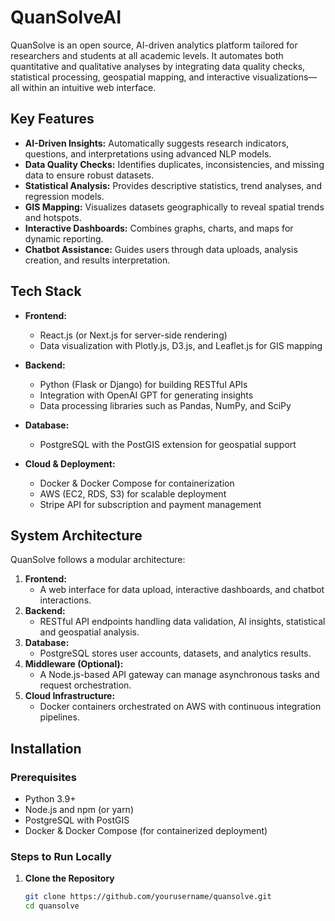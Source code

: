 # QuanSolveAI

QuanSolve is an open source, AI-driven analytics platform tailored for researchers and students at all academic levels. It automates both quantitative and qualitative analyses by integrating data quality checks, statistical processing, geospatial mapping, and interactive visualizations—all within an intuitive web interface.

## Key Features

- **AI-Driven Insights:** Automatically suggests research indicators, questions, and interpretations using advanced NLP models.
- **Data Quality Checks:** Identifies duplicates, inconsistencies, and missing data to ensure robust datasets.
- **Statistical Analysis:** Provides descriptive statistics, trend analyses, and regression models.
- **GIS Mapping:** Visualizes datasets geographically to reveal spatial trends and hotspots.
- **Interactive Dashboards:** Combines graphs, charts, and maps for dynamic reporting.
- **Chatbot Assistance:** Guides users through data uploads, analysis creation, and results interpretation.

## Tech Stack

- **Frontend:**  
  - React.js (or Next.js for server-side rendering)  
  - Data visualization with Plotly.js, D3.js, and Leaflet.js for GIS mapping

- **Backend:**  
  - Python (Flask or Django) for building RESTful APIs  
  - Integration with OpenAI GPT for generating insights  
  - Data processing libraries such as Pandas, NumPy, and SciPy

- **Database:**  
  - PostgreSQL with the PostGIS extension for geospatial support

- **Cloud & Deployment:**  
  - Docker & Docker Compose for containerization  
  - AWS (EC2, RDS, S3) for scalable deployment  
  - Stripe API for subscription and payment management

## System Architecture

QuanSolve follows a modular architecture:

1. **Frontend:**  
   - A web interface for data upload, interactive dashboards, and chatbot interactions.
2. **Backend:**  
   - RESTful API endpoints handling data validation, AI insights, statistical and geospatial analysis.
3. **Database:**  
   - PostgreSQL stores user accounts, datasets, and analytics results.
4. **Middleware (Optional):**  
   - A Node.js-based API gateway can manage asynchronous tasks and request orchestration.
5. **Cloud Infrastructure:**  
   - Docker containers orchestrated on AWS with continuous integration pipelines.

## Installation

### Prerequisites

- Python 3.9+
- Node.js and npm (or yarn)
- PostgreSQL with PostGIS
- Docker & Docker Compose (for containerized deployment)

### Steps to Run Locally

1. **Clone the Repository**

   ```bash
   git clone https://github.com/yourusername/quansolve.git
   cd quansolve
